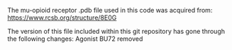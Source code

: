 The mu-opioid receptor .pdb file used in this code was acquired from: https://www.rcsb.org/structure/8E0G

The version of this file included within this git repository has gone through the following changes:
Agonist BU72 removed 
